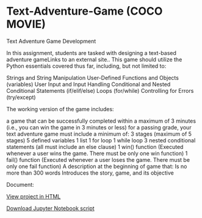# Text-Adventure-Game (COCO MOVIE)

Text Adventure Game Development

In this assignment, students are tasked with designing a text-based adventure gameLinks to an external site.. This game should utilize the Python essentials covered thus far, including, but not limited to:

Strings and String Manipulation
User-Defined Functions and Objects (variables)
User Input and Input Handling
Conditional and Nested Conditional Statements (if/elif/else)
Loops (for/while)
Controlling for Errors (try/except)
 

The working version of the game includes:

a game that can be successfully completed within a maximum of 3 minutes (i.e., you can win the game in 3 minutes or less)
for a passing grade, your text adventure game must include a minimum of:
3 stages (maximum of 5 stages)
5 defined variables
1 list
1 for loop
1 while loop
3 nested conditional statements (all must include an else clause)
1 win() function (Executed whenever a user wins the game. There must be only one win function)
1 fail() function (Executed whenever a user loses the game. There must be only one fail function)
A description at the beginning of game that:
Is no more than 300 words
Introduces the story, game, and its objective

Document:

<a href="Coco_game_Bruno.html">View project in HTML</a>

<a href="Coco_game_Bruno(1).ipynb">Download Jupyter Notebook script</a>

 
 
